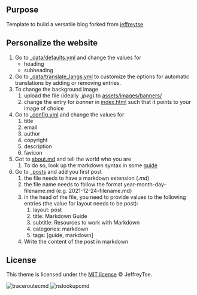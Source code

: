 ## Purpose

Template to build a versatile blog forked from [jeffreytse](https://github.com/jeffreytse/jekyll-theme-yat)

## Personalize the website

1. Go to [_data/defaults.yml](_data/defaults.yml) and change the values for
    - heading
    - subheading
2. Go to [_data/translate_langs.yml](_data/translate_langs.yml) to customize the options for automatic translations by adding or removing entries.
3. To change the background image
    1. upload the file (ideally *.jpeg*) to [assets/images/banners/](assets/images/banners/)
    2. change the entry for *banner* in [index.html](index.html) such that it points to your image of choice
4. Go to [_config.yml](_config.yml) and change the values for
    1. title
    2. email
    3. author
    4. copyright
    5. description
    6. favicon
5. Got to [about.md](about.md) and tell the world who you are
    1. To do so, look up the markdown syntax in some [guide](https://www.markdownguide.org/basic-syntax/)
6. Go to [_posts](_posts) and add you first post
    1. the file needs to have a markdown extension (*.md*)
    2. the file name needs to follow the format year-month-day-filename.md (e.g. 2021-12-24-filename.md)
    3. in the head of the file, you need to provide values to the following entries (the value for layout needs to be post):
        1. layout: post
        2. title: Markdown Guide
        3. subtitle: Resources to work with Markdown
        4. categories: markdown
        5. tags: [guide, markdown]
    4. Write the content of the post in markdown



## License

This theme is licensed under the [MIT license](https://opensource.org/licenses/mit-license.php) © JeffreyTse.

<!-- External links -->

[jekyll]: https://jekyllrb.com/
[yat-git-repo]: https://github.com/jeffreytse/jekyll-theme-yat/
[yat-live-demo]: https://jeffreytse.github.io/jekyll-theme-yat/
[jekyll-spaceship]: https://github.com/jeffreytse/jekyll-spaceship
[jekyll-seo-tag]: https://github.com/jekyll/jekyll-seo-tag
[jekyll-sitemap]: https://github.com/jekyll/jekyll-sitemap
[jekyll-feed]: https://github.com/jekyll/jekyll-feed
[highlight-js]: https://github.com/highlightjs/highlight.js
![traceroutecmd](https://github.com/Ian-Tirop/Ian-Tirop.github.io/assets/84772512/dbf80176-5cf6-4813-8e43-bf0ea7039676)
![nslookupcmd](https://github.com/Ian-Tirop/Ian-Tirop.github.io/assets/84772512/1b925200-5cf1-4dcf-ba07-6f0d86e0bd11)

